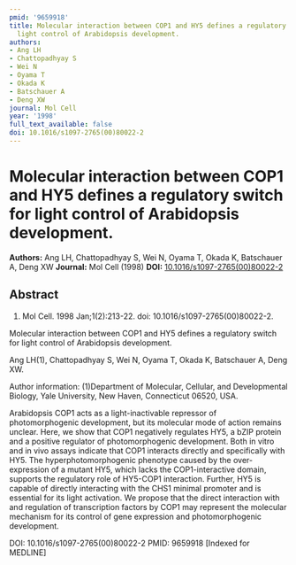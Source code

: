 ```yaml
---
pmid: '9659918'
title: Molecular interaction between COP1 and HY5 defines a regulatory switch for
  light control of Arabidopsis development.
authors:
- Ang LH
- Chattopadhyay S
- Wei N
- Oyama T
- Okada K
- Batschauer A
- Deng XW
journal: Mol Cell
year: '1998'
full_text_available: false
doi: 10.1016/s1097-2765(00)80022-2
---
```


# Molecular interaction between COP1 and HY5 defines a regulatory switch for light control of Arabidopsis development.
**Authors:** Ang LH, Chattopadhyay S, Wei N, Oyama T, Okada K, Batschauer A, Deng XW
**Journal:** Mol Cell (1998)
**DOI:** [10.1016/s1097-2765(00)80022-2](https://doi.org/10.1016/s1097-2765(00)80022-2)

## Abstract

1. Mol Cell. 1998 Jan;1(2):213-22. doi: 10.1016/s1097-2765(00)80022-2.

Molecular interaction between COP1 and HY5 defines a regulatory switch for light 
control of Arabidopsis development.

Ang LH(1), Chattopadhyay S, Wei N, Oyama T, Okada K, Batschauer A, Deng XW.

Author information:
(1)Department of Molecular, Cellular, and Developmental Biology, Yale 
University, New Haven, Connecticut 06520, USA.

Arabidopsis COP1 acts as a light-inactivable repressor of photomorphogenic 
development, but its molecular mode of action remains unclear. Here, we show 
that COP1 negatively regulates HY5, a bZIP protein and a positive regulator of 
photomorphogenic development. Both in vitro and in vivo assays indicate that 
COP1 interacts directly and specifically with HY5. The hyperphotomorphogenic 
phenotype caused by the over-expression of a mutant HY5, which lacks the 
COP1-interactive domain, supports the regulatory role of HY5-COP1 interaction. 
Further, HY5 is capable of directly interacting with the CHS1 minimal promoter 
and is essential for its light activation. We propose that the direct 
interaction with and regulation of transcription factors by COP1 may represent 
the molecular mechanism for its control of gene expression and photomorphogenic 
development.

DOI: 10.1016/s1097-2765(00)80022-2
PMID: 9659918 [Indexed for MEDLINE]
